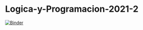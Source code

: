 # Logica-y-Programacion-2021-2
[![Binder](https://mybinder.org/badge_logo.svg)](https://mybinder.org/v2/gh/programacionUdec/Logica-y-Programacon-2021-2/HEAD)
